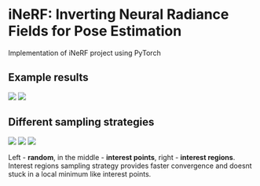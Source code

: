 # iNeRF: Inverting Neural Radiance Fields for Pose Estimation 
Implementation of iNeRF project using PyTorch

## Example results

![](https://user-images.githubusercontent.com/63703454/122670771-f5f16d00-d1c3-11eb-82a7-6446f1f05a95.gif)
![](https://user-images.githubusercontent.com/63703454/122670773-f7229a00-d1c3-11eb-99be-621e4547a768.gif)


## Different sampling strategies 

![](https://user-images.githubusercontent.com/63703454/122686046-843f1080-d20f-11eb-975e-18ff257ccb64.gif)
![](https://user-images.githubusercontent.com/63703454/122686095-c2d4cb00-d20f-11eb-9502-47a52c7e6a8d.gif)
![](https://user-images.githubusercontent.com/63703454/122686099-c5cfbb80-d20f-11eb-89b0-2f91182a9b08.gif)

Left - **random**, in the middle - **interest points**, right - **interest regions**. 
Interest regions sampling strategy provides faster convergence and doesnt stuck in a local minimum like interest points. 
